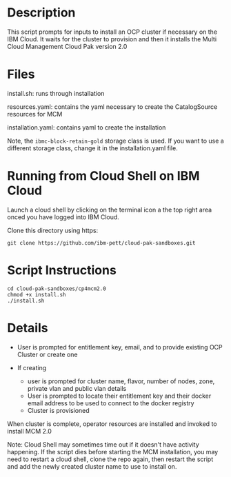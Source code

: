 # Description

This script prompts for inputs to install an OCP cluster if necessary on the IBM Cloud.  It waits for the cluster to provision and then it installs the Multi Cloud Management Cloud Pak version 2.0

# Files

install.sh: runs through installation

resources.yaml: contains the yaml necessary to create the CatalogSource resources for MCM

installation.yaml: contains yaml to create the installation

Note, the `ibmc-block-retain-gold` storage class is used.  If you want to use a different storage class, change it in the installation.yaml file.

# Running from Cloud Shell on IBM Cloud

Launch a cloud shell by clicking on the terminal icon a the top right area onced you have logged into IBM Cloud.

Clone this directory using https:

`git clone https://github.com/ibm-pett/cloud-pak-sandboxes.git`

# Script Instructions

```
cd cloud-pak-sandboxes/cp4mcm2.0
chmod +x install.sh
./install.sh
```

# Details
- User is prompted for entitlement key, email, and to provide existing OCP Cluster or create one
- If creating 

  - user is prompted for cluster name, flavor, number of nodes, zone, private vlan and public vlan details
  - User is prompted to locate their entitlement key and their docker email address to be used to connect to the docker registry
  - Cluster is provisioned
  
When cluster is complete, operator resources are installed and invoked to install MCM 2.0

Note: Cloud Shell may sometimes time out if it doesn't have activity happening. If the script dies before starting the MCM installation, you may need to restart a cloud shell, clone the repo again, then restart the script and add the newly created cluster name to use to install on.
  

